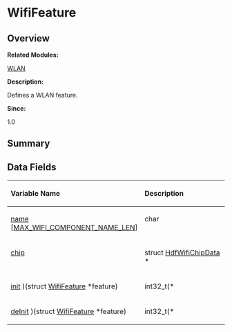 # WifiFeature<a name="EN-US_TOPIC_0000001055678136"></a>

## **Overview**<a name="section1868448886093537"></a>

**Related Modules:**

[WLAN](wlan.md)

**Description:**

Defines a WLAN feature. 

**Since:**

1.0

## **Summary**<a name="section172360035093537"></a>

## Data Fields<a name="pub-attribs"></a>

<a name="table1724991357093537"></a>
<table><thead align="left"><tr id="row650193364093537"><th class="cellrowborder" valign="top" width="50%" id="mcps1.1.3.1.1"><p id="p1449404187093537"><a name="p1449404187093537"></a><a name="p1449404187093537"></a>Variable Name</p>
</th>
<th class="cellrowborder" valign="top" width="50%" id="mcps1.1.3.1.2"><p id="p995106195093537"><a name="p995106195093537"></a><a name="p995106195093537"></a>Description</p>
</th>
</tr>
</thead>
<tbody><tr id="row1676093335093537"><td class="cellrowborder" valign="top" width="50%" headers="mcps1.1.3.1.1 "><p id="p1237511085093537"><a name="p1237511085093537"></a><a name="p1237511085093537"></a><a href="wlan.md#gae63e4c5602dbc64bd9905d6b6a4e7aad">name</a> [<a href="wlan.md#gaf460a45a5e365279ca6bc5b3e8750542">MAX_WIFI_COMPONENT_NAME_LEN</a>]</p>
</td>
<td class="cellrowborder" valign="top" width="50%" headers="mcps1.1.3.1.2 "><p id="p2115598754093537"><a name="p2115598754093537"></a><a name="p2115598754093537"></a>char </p>
</td>
</tr>
<tr id="row1366348583093537"><td class="cellrowborder" valign="top" width="50%" headers="mcps1.1.3.1.1 "><p id="p1180884606093537"><a name="p1180884606093537"></a><a name="p1180884606093537"></a><a href="wlan.md#ga213bff4c0d74fb3db3ff7c21bea781ae">chip</a></p>
</td>
<td class="cellrowborder" valign="top" width="50%" headers="mcps1.1.3.1.2 "><p id="p1125117095093537"><a name="p1125117095093537"></a><a name="p1125117095093537"></a>struct <a href="hdfwifichipdata.md">HdfWifiChipData</a> * </p>
</td>
</tr>
<tr id="row1608967521093537"><td class="cellrowborder" valign="top" width="50%" headers="mcps1.1.3.1.1 "><p id="p558240782093537"><a name="p558240782093537"></a><a name="p558240782093537"></a><a href="wlan.md#ga8b09c66c75ed9515bbf5f76e25c86e57">init</a> )(struct <a href="wififeature.md">WifiFeature</a> *feature)</p>
</td>
<td class="cellrowborder" valign="top" width="50%" headers="mcps1.1.3.1.2 "><p id="p829590947093537"><a name="p829590947093537"></a><a name="p829590947093537"></a>int32_t(* </p>
</td>
</tr>
<tr id="row520831648093537"><td class="cellrowborder" valign="top" width="50%" headers="mcps1.1.3.1.1 "><p id="p429944276093537"><a name="p429944276093537"></a><a name="p429944276093537"></a><a href="wlan.md#gaf03445197e62e8d5cc5de5c7bba185dd">deInit</a> )(struct <a href="wififeature.md">WifiFeature</a> *feature)</p>
</td>
<td class="cellrowborder" valign="top" width="50%" headers="mcps1.1.3.1.2 "><p id="p1935998610093537"><a name="p1935998610093537"></a><a name="p1935998610093537"></a>int32_t(* </p>
</td>
</tr>
</tbody>
</table>

